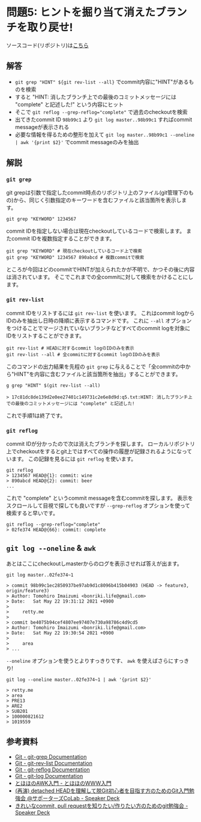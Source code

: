 # 問題5: ヒントを掘り当て消えたブランチを取り戻せ!

ソースコード(リポジトリ)は[こちら](https://drive.google.com/file/d/1w-6CeIualFxUsxBu63aiyn8E7GqhABZA/view?usp=sharing)

## 解答

* `git grep "HINT" ${git rev-list --all}` でcommit内容に"HINT"があるものを検索
* すると "HINT: 消したブランチ上での最後のコミットメッセージには "complete" と記述した!" という内容にヒット
* そこで `git reflog --grep-reflog="complete"` で過去のcheckoutを検索
* 出てきたcommit ID `98b99c1` より `git log master..98b99c1` すればcommit messageが表示される
* 必要な情報を得るための整形を加えて `git log master..98b99c1 --oneline | awk '{print $2}'` でcommit messageのみを抽出

## 解説

### `git grep`

git grepは引数で指定したcommit時点のリポジトリ上のファイル(git管理下のもの)から、同じく引数指定のキーワードを含むファイルと該当箇所を表示します。

```shell
git grep "KEYWORD" 1234567
```

commit IDを指定しない場合は現在checkoutしているコードで検索します。
またcommit IDを複数指定することができます。

```shell
git grep "KEYWORD" # 現在checkoutしているコード上で検索
git grep "KEYWORD" 1234567 890abcd # 複数commitで検索
```

ところが今回はどのcommitでHINTが加えられたかが不明で、かつその後に内容は消されています。
そこでこれまでの全commitに対して検索をかけることにします。

### `git rev-list`

commit IDをリストするには `git rev-list` を使います。
これはcommit logからIDのみを抽出し日時の降順に表示するコマンドです。
これに `--all` オプションをつけることでマージされていないブランチなどすべてのcommit logを対象にIDをリストすることができます。

```shell
git rev-list # HEADに対するcommit logのIDのみを表示
git rev-list --all # 全commitに対するcommit logのIDのみを表示
```

このコマンドの出力結果を先程の `git grep` に与えることで「全commitの中から"HINT"を内容に含むファイルと該当箇所を抽出」することができます。

```shell
g grep "HINT" $(git rev-list --all)

> 17c81dc8de139d2e0ee27401c149731c2e6e8d9d:q5.txt:HINT: 消したブランチ上での最後のコミットメッセージには "complete" と記述した!
```

これで手順1は終了です。

### `git reflog`

commit IDが分かったので次は消えたブランチを探します。
ローカルリポジトリ上でcheckoutをするとgit上ではすべての操作の履歴が記録されるようになっています。
この記録を見るには `git reflog` を使います。

```shell
git reflog
> 1234567 HEAD@{1}: commit: wine
> 890abcd HEAD@{2}: commit: beer
...
```

これで "complete" というcommit messageを含むcommitを探します。
表示をスクロールして目視で探しても良いですが `--grep-reflog` オプションを使って検索すると早いです。

```shell
git reflog --grep-reflog="complete"
> 02fe374 HEAD@{66}: commit: complete
```

## `git log --oneline` & `awk`

あとはここにcheckoutしmasterからのログを表示させれば答えが出ます。

```shell
git log master..02fe374~1

> commit 98b99c1ec2850937be97ab9d1c8096b415b04903 (HEAD -> feature3, origin/feature3)
> Author: Tomohiro Imaizumi <bonriki.life@gmail.com>
> Date:   Sat May 22 19:31:12 2021 +0900
>
>     retty.me
>
> commit be4075b94cef4807ee97407e730a98786c4d9cd5
> Author: Tomohiro Imaizumi <bonriki.life@gmail.com>
> Date:   Sat May 22 19:30:54 2021 +0900
>
>     area
> ...
```

`--oneline` オプションを使うとよりすっきりです、 `awk` を使えばさらにすっきり!

```shell
git log --oneline master..02fe374~1 | awk '{print $2}'

> retty.me
> area
> PRE13
> ARE2
> SUB201
> 100000821612
> 1019559
```

## 参考資料

* [Git \- git\-grep Documentation](https://git-scm.com/docs/git-grep)
* [Git \- git\-rev\-list Documentation](https://git-scm.com/docs/git-rev-list)
* [Git \- git\-reflog Documentation](https://git-scm.com/docs/git-reflog)
* [Git \- git\-log Documentation](https://git-scm.com/docs/git-log)
* [とほほのAWK入門 \- とほほのWWW入門](https://www.tohoho-web.com/ex/awk.html)
* [(再演) detached HEADを理解して脱Git初心者を目指す方のためのGit入門勉強会 @サポーターズCoLab - Speaker Deck](https://speakerdeck.com/imaizume/zai-yan-detached-headwoli-jie-sitetuo-gitchu-xin-zhe-womu-zhi-sufang-falsetamefalsegitru-men-mian-qiang-hui-at-sapotazucolab?slide=41)
* [きれいなcommit, pull requestを知りたい/作りたい方のためのgit勉強会 - Speaker Deck](https://speakerdeck.com/imaizume/zuo-ritaifang-falsetamefalsegitmian-qiang-hui)

